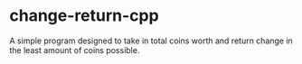 # change-return-cpp
A simple program designed to take in total coins worth and return change in the least amount of coins possible.
